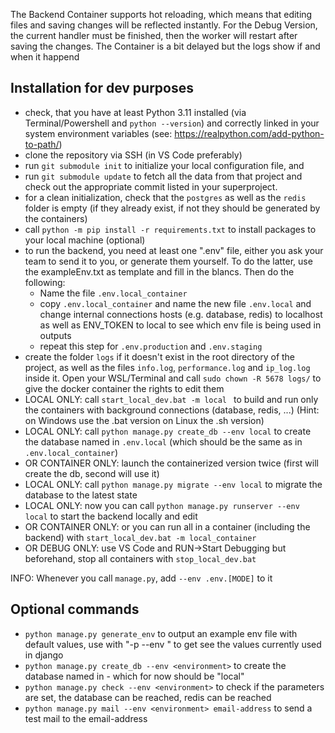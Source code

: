The Backend Container supports hot reloading, which means that editing files and saving changes will be reflected instantly. For the Debug Version, the current handler must be finished, then the worker will restart after saving the changes. The Container is a bit delayed but the logs show if and when it happend

<!-- ## Environments
The backend currently supports the environment ```--env <environment>``` which will be interpreted as follows:
- django settings file ```main.settings.<environment>.py``` will be used
- .env.\<environment> will be used for the environment variables
- if the environment MODE=\<environment> is set, in asgi application it will work as on ```python manage.py command --env <environment>``` has been set (used for backend docker container) -->


## Installation for dev purposes
- check, that you have at least Python 3.11 installed (via Terminal/Powershell and `python --version`) and correctly linked in your system environment variables (see: https://realpython.com/add-python-to-path/)
- clone the repository via SSH (in VS Code preferably)
- run ```git submodule init``` to initialize your local configuration file, and 
- run ```git submodule update``` to fetch all the data from that project and check out the appropriate commit listed in your superproject.
- for a clean initialization, check that the `postgres` as well as the `redis` folder is empty (if they already exist, if not they should be generated by the containers)
- call ```python -m pip install -r requirements.txt``` to install packages to your local machine (optional)
- to run the backend, you need at least one ".env" file, either you ask your team to send it to you, or generate them yourself. To do the latter, use the exampleEnv.txt as template and fill in the blancs. Then do the following:
  - Name the file `.env.local_container`
  - copy `.env.local_container` and name the new file `.env.local` and change internal connections hosts (e.g. database, redis) to localhost as well as ENV_TOKEN to local to see which env file is being used in outputs
  - repeat this step for `.env.production` and `.env.staging` 
- create the folder `logs` if it doesn't exist in the root directory of the project, as well as the files `info.log`, `performance.log` and `ip_log.log` inside it. Open your WSL/Terminal and call `sudo chown -R 5678 logs/` to give the docker container the rights to edit them
- LOCAL ONLY: call ```start_local_dev.bat -m local ``` to build and run only the containers with background connections (database, redis, ...) (Hint: on Windows use the .bat version on Linux the .sh version)
- LOCAL ONLY: call ```python manage.py create_db --env local``` to create the database named in `.env.local` (which should be the same as in `.env.local_container`) 
- OR CONTAINER ONLY: launch the containerized version twice (first will create the db, second will use it)
- LOCAL ONLY: call ```python manage.py migrate --env local``` to migrate the database to the latest state 
- LOCAL ONLY: now you can call ```python manage.py runserver --env local``` to start the backend locally and edit 
- OR CONTAINER ONLY: or you can run all in a container (including the backend) with ```start_local_dev.bat -m local_container``` 
- OR DEBUG ONLY: use VS Code and RUN->Start Debugging but beforehand, stop all containers with ```stop_local_dev.bat```

INFO: Whenever you call `manage.py`, add `--env .env.[MODE]` to it

<!-- INFO: you can watch exposed ports of the docker containers for connections i.e. pg-admin -->




<!-- ## Debug logging
In order to have debug output in the console, in your .env.[MODE] file set ```DJANGO_LOG_LEVEL=DEBUG```.
To log your messages use ```getLogger("django_debug").debug("your message")``` -->


## Optional commands
- ```python manage.py generate_env``` to output an example env file with default values, use with "-p --env <environment>" to get see the values currently used in django
- ```python manage.py create_db --env <environment>``` to create the database named in <environment> - which for now should be "local"
- ```python manage.py check --env <environment>``` to check if the parameters are set, the database can be reached, redis can be reached
- ```python manage.py mail --env <environment> email-address``` to send a test mail to the email-address